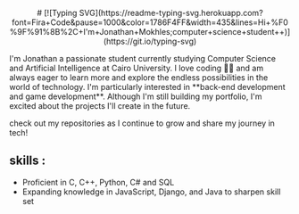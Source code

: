 <p align="center">
# [![Typing SVG](https://readme-typing-svg.herokuapp.com?font=Fira+Code&pause=1000&color=1786F4FF&width=435&lines=Hi+%F0%9F%91%8B%2C+I'm+Jonathan+Mokhles;computer+science+student++)](https://git.io/typing-svg)
</p>
I'm Jonathan a passionate student currently studying Computer Science and Artificial Intelligence at Cairo University. I love coding 👨‍💻 and am always eager to learn more and explore the endless possibilities in the world of technology.
I'm particularly interested in **back-end development and game development**. Although I'm still building my portfolio, I'm excited about the projects I'll create in the future.

check out my repositories as I continue to grow and share my journey in tech!

## skills :
- Proficient in C, C++, Python, C# and SQL
- Expanding knowledge in JavaScript, Django, and Java to sharpen skill set
